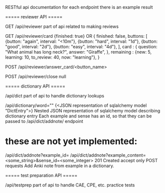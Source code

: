 RESTful api documentation
for each endpoint there is an example result

===== reviewer API =====

GET /api/reviewer
  part of api related to making reviews

GET /api/reviewer/card
  {finished: true}
  OR
  {
    finished: false,
    buttons: [
      {button: "again", interval: "<10m"},
      {button: "hard", interval: "1d"},
      {button: "good", interval: "2d"},
      {button: "easy", interval: "4d"},
    ],
    card : {
      question: "What animal has long neck?",
      answer: "Giraffe",
    },
    remaining : {new: 5, learning: 10, to_review: 40, now: "learning"},
  }

POST /api/reviewer/answer_card/<button_name>
  <same as above>

POST /api/reviewer/close
  null

===== dictionary API =====

/api/dict
  part of api to handle dictionary lookups

/api/dictionary/word="<your query>"
  {<JSON representation of sqlalchemy model "DictEntry">}
  Nested JSON representation of sqlalchemy model describing dictionary entry
  Each example and sense has an id, so that they can be passed to
  /api/dict/addnote/ endpoint

# these are not yet implemented:
/api/dict/addnote?example_id=<some integer>
/api/dict/addnote?example_content=<some_string>&sense_id=<some_integer>
  201 Created
  accept only POST requests
  Add Anki note from example in a dictionary.

===== test preparation API =====

/api/testprep
  part of api to handle CAE, CPE, etc. practice tests
